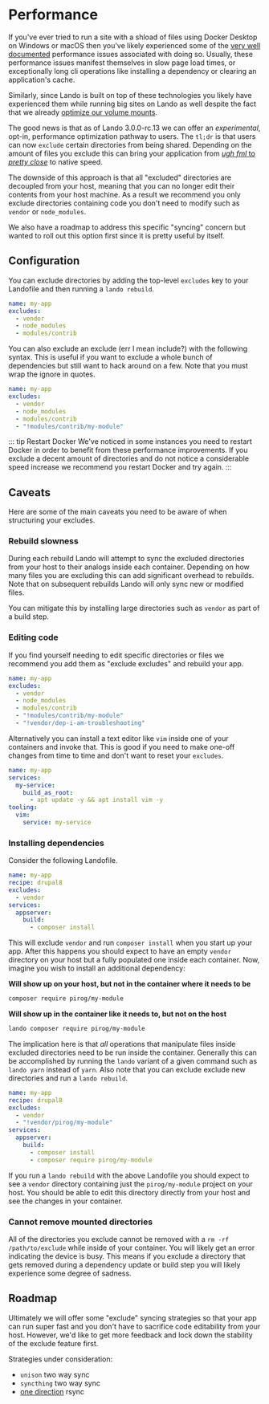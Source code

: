 # Performance

If you've ever tried to run a site with a shload of files using Docker Desktop on Windows or macOS then you've likely experienced some of the [very well documented](https://forums.docker.com/t/file-access-in-mounted-volumes-extremely-slow-cpu-bound/8076/89) performance issues associated with doing so. Usually, these performance issues manifest themselves in slow page load times, or exceptionally long cli operations like installing a dependency or clearing an application's cache.

Similarly, since Lando is built on top of these technologies you likely have experienced them while running big sites on Lando as well despite the fact that we already [optimize our volume mounts](https://docs.docker.com/docker-for-mac/osxfs-caching/).

The good news is that as of Lando 3.0.0-rc.13 we can offer an _experimental_, opt-in, performance optimization pathway to users. The `tl;dr` is that users can now `exclude` certain directories from being shared. Depending on the amount of files you exclude this can bring your application from [_ugh fml_ to _pretty close_](https://github.com/lando/lando/issues/1460#issuecomment-467126103) to native speed.

The downside of this approach is that all "excluded" directories are decoupled from your host, meaning that you can no longer edit their contents from your host machine. As a result we recommend you only exclude directories containing code you don't need to modify such as `vendor` or `node_modules`.

We also have a roadmap to address this specific "syncing" concern but wanted to roll out this option first since it is pretty useful by itself.

## Configuration

You can exclude directories by adding the top-level `excludes` key to your Landofile and then running a `lando rebuild`.

```yaml
name: my-app
excludes:
  - vendor
  - node_modules
  - modules/contrib
```

You can also exclude an exclude (err I mean include?) with the following syntax. This is useful if you want to exclude a whole bunch of dependencies but still want to hack around on a few. Note that you must wrap the ignore in quotes.

```yaml
name: my-app
excludes:
  - vendor
  - node_modules
  - modules/contrib
  - "!modules/contrib/my-module"
```

::: tip Restart Docker
We've noticed in some instances you need to restart Docker in order to benefit from these performance improvements. If you exclude a decent amount of directories and do not notice a considerable speed increase we recommend you restart Docker and try again.
:::

## Caveats

Here are some of the main caveats you need to be aware of when structuring your excludes.

### Rebuild slowness

During each rebuild Lando will attempt to sync the excluded directories from your host to their analogs inside each container. Depending on how many files you are excluding this can add significant overhead to rebuilds. Note that on subsequent rebuilds Lando will only sync new or modified files.

You can mitigate this by installing large directories such as `vendor` as part of a build step.

### Editing code

If you find yourself needing to edit specific directories or files we recommend you add them as "exclude excludes" and rebuild your app.

```yaml
name: my-app
excludes:
  - vendor
  - node_modules
  - modules/contrib
  - "!modules/contrib/my-module"
  - "!vendor/dep-i-am-troubleshooting"
```

Alternatively you can install a text editor like `vim` inside one of your containers and invoke that. This is good if you need to make one-off changes from time to time and don't want to reset your `excludes`.

```yaml
name: my-app
services:
  my-service:
    build_as_root:
      - apt update -y && apt install vim -y
tooling:
  vim:
    service: my-service
```

### Installing dependencies

Consider the following Landofile.

```yaml
name: my-app
recipe: drupal8
excludes:
  - vendor
services:
  appserver:
    build:
      - composer install
```

This will exclude `vendor` and run `composer install` when you start up your app. After this happens you should expect to have an empty `vendor` directory on your host but a fully populated one inside each container. Now, imagine you wish to install an additional dependency:

**Will show up on your host, but not in the container where it needs to be**

```bash
composer require pirog/my-module
```

**Will show up in the container like it needs to, but not on the host**

```bash
lando composer require pirog/my-module
```

The implication here is that *all* operations that manipulate files inside excluded directories need to be run inside the container. Generally this can be accomplished by running the `lando` variant of a given command such as `lando yarn` instead of `yarn`. Also note that you can exclude exclude new directories and run a `lando rebuild`.

```yaml
name: my-app
recipe: drupal8
excludes:
  - vendor
  - "!vendor/pirog/my-module"
services:
  appserver:
    build:
      - composer install
      - composer require pirog/my-module
```

If you run a `lando rebuild` with the above Landofile you should expect to see a `vendor` directory containing just the `pirog/my-module` project on your host. You should be able to edit this directory directly from your host and see the changes in your container.

### Cannot remove mounted directories

All of the directories you exclude cannot be removed with a `rm -rf /path/to/exclude` while inside of your container. You will likely get an error indicating the device is busy. This means if you exclude a directory that gets removed during a dependency update or build step you will likely experience some degree of sadness.

## Roadmap

Ultimately we will offer some "exclude" syncing strategies so that your app can run super fast and you don't have to sacrifice code editability from your host. However, we'd like to get more feedback and lock down the stability of the exclude feature first.

Strategies under consideration:

* `unison` two way sync
* `syncthing` two way sync
* [one direction](https://www.youtube.com/watch?v=CjPc8RVJ0Dc) rsync
